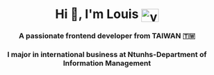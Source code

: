 <h1 align="center">Hi 👋, I'm Louis <a href="https://instagram.com/yjx.0412" target="blank"><img align="center" src="https://raw.githubusercontent.com/rahuldkjain/github-profile-readme-generator/master/src/images/icons/Social/instagram.svg" alt="yjx.0412" height="30" width="40" /></a></h1>
<h3 align="center">A passionate frontend developer from TAIWAN 🇹🇼</h3>
<h3 align="center">I major in international business at Ntunhs-Department of Information Management</h3>
